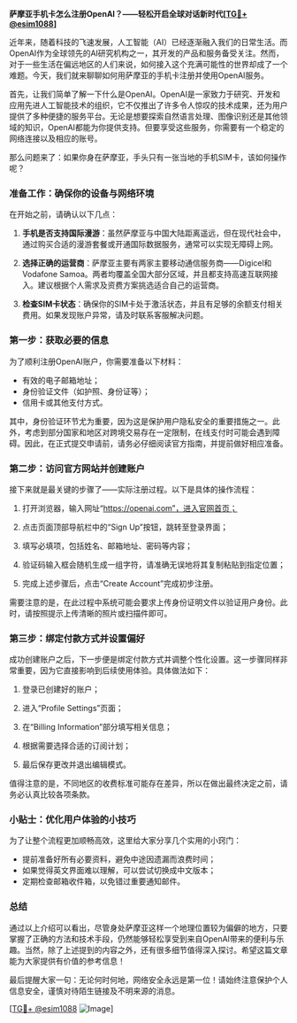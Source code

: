 **萨摩亚手机卡怎么注册OpenAI？——轻松开启全球对话新时代[[TG💪+ @esim1088](https://t.me/s/esim1088)]**

近年来，随着科技的飞速发展，人工智能（AI）已经逐渐融入我们的日常生活。而OpenAI作为全球领先的AI研究机构之一，其开发的产品和服务备受关注。然而，对于一些生活在偏远地区的人们来说，如何接入这个充满可能性的世界却成了一个难题。今天，我们就来聊聊如何用萨摩亚的手机卡注册并使用OpenAI服务。

首先，让我们简单了解一下什么是OpenAI。OpenAI是一家致力于研究、开发和应用先进人工智能技术的组织，它不仅推出了许多令人惊叹的技术成果，还为用户提供了多种便捷的服务平台。无论是想要探索自然语言处理、图像识别还是其他领域的知识，OpenAI都能为你提供支持。但要享受这些服务，你需要有一个稳定的网络连接以及相应的账号。

那么问题来了：如果你身在萨摩亚，手头只有一张当地的手机SIM卡，该如何操作呢？

### 准备工作：确保你的设备与网络环境

在开始之前，请确认以下几点：

1. **手机是否支持国际漫游**：虽然萨摩亚与中国大陆距离遥远，但在现代社会中，通过购买合适的漫游套餐或开通国际数据服务，通常可以实现无障碍上网。
   
2. **选择正确的运营商**：萨摩亚主要有两家主要移动通信服务商——Digicel和Vodafone Samoa。两者均覆盖全国大部分区域，并且都支持高速互联网接入。建议根据个人需求及资费方案挑选适合自己的运营商。

3. **检查SIM卡状态**：确保你的SIM卡处于激活状态，并且有足够的余额支付相关费用。如果发现账户异常，请及时联系客服解决问题。

### 第一步：获取必要的信息

为了顺利注册OpenAI账户，你需要准备以下材料：

- 有效的电子邮箱地址；
- 身份验证文件（如护照、身份证等）；
- 信用卡或其他支付方式。

其中，身份验证环节尤为重要，因为这是保护用户隐私安全的重要措施之一。此外，考虑到部分国家和地区对跨境交易存在一定限制，在线支付时可能会遇到障碍。因此，在正式提交申请前，请务必仔细阅读官方指南，并提前做好相应准备。

### 第二步：访问官方网站并创建账户

接下来就是最关键的步骤了——实际注册过程。以下是具体的操作流程：

1. 打开浏览器，输入网址“https://openai.com”，进入官网首页；
   
2. 点击页面顶部导航栏中的“Sign Up”按钮，跳转至登录界面；
   
3. 填写必填项，包括姓名、邮箱地址、密码等内容；
   
4. 验证码输入框会随机生成一组字符，请准确无误地将其复制粘贴到指定位置；
   
5. 完成上述步骤后，点击“Create Account”完成初步注册。

需要注意的是，在此过程中系统可能会要求上传身份证明文件以验证用户身份。此时，请按照提示上传清晰的照片或扫描件即可。

### 第三步：绑定付款方式并设置偏好

成功创建账户之后，下一步便是绑定付款方式并调整个性化设置。这一步骤同样非常重要，因为它直接影响到后续使用体验。具体做法如下：

1. 登录已创建好的账户；
   
2. 进入“Profile Settings”页面；
   
3. 在“Billing Information”部分填写相关信息；
   
4. 根据需要选择合适的订阅计划；
   
5. 最后保存更改并退出编辑模式。

值得注意的是，不同地区的收费标准可能存在差异，所以在做出最终决定之前，请务必认真比较各项条款。

### 小贴士：优化用户体验的小技巧

为了让整个流程更加顺畅高效，这里给大家分享几个实用的小窍门：

- 提前准备好所有必要资料，避免中途因遗漏而浪费时间；
- 如果觉得英文界面难以理解，可以尝试切换成中文版本；
- 定期检查邮箱收件箱，以免错过重要通知邮件。

### 总结

通过以上介绍可以看出，尽管身处萨摩亚这样一个地理位置较为偏僻的地方，只要掌握了正确的方法和技术手段，仍然能够轻松享受到来自OpenAI带来的便利与乐趣。当然，除了上述提到的内容之外，还有很多细节值得深入探讨。希望这篇文章能为大家提供有价值的参考信息！

最后提醒大家一句：无论何时何地，网络安全永远是第一位！请始终注意保护个人信息安全，谨慎对待陌生链接及不明来源的消息。

[[TG💪+ @esim1088](https://t.me/s/esim1088) ![Image](https://i.postimg.cc/4NQfJmqS/Snipaste-2025-05-13-00-14-12.png)]